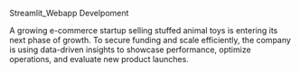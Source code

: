 Streamlit_Webapp Develpoment

A growing e-commerce startup selling stuffed animal toys is entering its next phase of growth. To secure funding and scale efficiently, the company is using data-driven insights to showcase performance, optimize operations, and evaluate new product launches.
